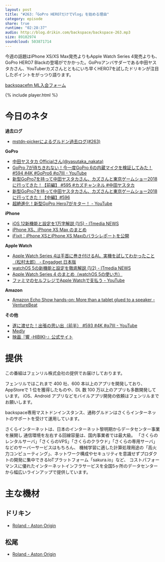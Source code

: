 ```yaml
---
layout: post
title: "#263:「GoPro HERO7だけでVlog」を始める理由"
category: episode
share: true
runtime: "02:28:37"
audio: http://blog.drikin.com/backspace/backspace-263.mp3
size: 89102974
soundcloud: 503871714
---
```


今週の話題はiPhone XS/XS Max発売よりもApple Watch Series 4発売よりも、GoPro HERO7 Blackの登場がでかかった。GoProアンバサダーである中田ヤスタカさん、YouTuberカズさんとともにいち早くHERO7を試したドリキンが注目したポイントをがっつり語ります。

[backspacefm ML入会フォーム](http://backspace.us11.list-manage.com/subscribe?u=09c933bd3997c1d16dbed156a&id=84b6529b91)

{% include player.html %}

# 今日のネタ
**過去ログ**
* [mstdn-pickerによるグルドン過去ログ(#263)](https://rbtnn.github.io/mstdn-picker/?instance=mstdn.guru&since_id=100772573826438832&max_id=100773284658856082)

**GoPro**
* [中田ヤスタカ Officialさん(@yasutaka_nakata)](https://www.instagram.com/p/Bn9ELHIBFWl/?taken-by=yasutaka_nakata)
* [GoPro 7が待ちきれない！今一度GoPro 6の内蔵マイクを検証してみた！ #594 #4K #GoPro6 #α7III - YouTube](https://www.youtube.com/watch?v=w3D6_FdXixY)
* [新型GoPro7を持って中田ヤスタカさん、カズさんと東京ゲームショー2018に行ってきた！【前編】 #595 #カズチャンネル #中田ヤスタカ](https://youtu.be/zJHaTu5gHeE)
* [新型GoPro7を持って中田ヤスタカさん、カズさんと東京ゲームショー2018に行ってきた！【中編】#596](https://youtu.be/4jklz_wYBeA)
* [超絶進化！新型GoPro Hero7がキター！ - YouTube](https://www.youtube.com/watch?v=vfUQFoNiBQk)

**iPhone**
* [iOS 12新機能と設定を1万字解説 (1/5) - ITmedia NEWS](http://www.itmedia.co.jp/news/articles/1809/18/news050.html)
* [iPhone XS、iPhone XS Max のまとめ](http://www.macotakara.jp/blog/category-59/entry-35831.html)
* [iFixit：iPhone XSとiPhone XS Maxのバラシレポートを公開](http://www.macotakara.jp/blog/iphone/entry-35835.html)

**Apple Watch**
* [Apple Watch Series 4は手首に巻き付けるAI。実機を試してわかったこと（松村太郎） - Engadget 日本版](https://japanese.engadget.com/2018/09/19/apple-watch-series-4-ai/)
* [watchOS 5の新機能と設定を徹底解説 (1/2) - ITmedia NEWS](http://www.itmedia.co.jp/news/articles/1809/18/news053.html)
* [Apple Watch Series 4 のまとめ（watchOS 5の使い方）](http://www.macotakara.jp/blog/category-59/entry-35833.html)
* [ファミマのセルフレジでApple Watchで支払う - YouTube](https://www.youtube.com/watch?v=vyyUm3DW0HU)

**Amazon**
* [Amazon Echo Show hands-on: More than a tablet glued to a speaker - VentureBeat](https://venturebeat.com/2018/09/21/amazon-echo-show-hands-on-more-than-a-tablet-glued-to-a-speaker/)

**その他**
* [遂に渡せた！出張の思い出（前半） #593 #4K #α7III - YouTube](https://www.youtube.com/watch?v=vBLgf2M8-pE)
* [Medly](https://itunes.apple.com/jp/app/medly/id940268124)
* [映画『響 -HIBIKI-』公式サイト](http://www.hibiki-the-movie.jp/index.html)

# 提供

この番組はフェンリル株式会社の提供でお届けしております。

フェンリルではこれまで 400 社、600 本以上のアプリを開発しており、AppStoreで 1 位を獲得したものや、DL 数 100 万以上のアプリも多数開発しています。
iOS、Android アプリなどモバイルアプリ開発の依頼はフェンリルまでお願いします。

backspace専用マストドンインスタンス、通称グルドンはさくらインターネットのサポートを受けて運用しています。

さくらインターネットは、日本のインターネット黎明期からデータセンター事業を展開し
通信環境を左右する回線容量は、国内事業者では最大級。
「さくらのレンタルサーバ」「さくらのVPS」「さくらのクラウド」「さくらの専用サーバ」などのサーバーサービスはもちろん、
機械学習に適した計算処理用途の「高火力コンピューティング」、ネットワーク構成やセキュリティを意識せずプロダクトの開発に集中できるIoTプラットフォーム「sakura.io」など、
コストパフォーマンスに優れたインターネットインフラサービスを全国5ヶ所のデータセンターから幅広いラインアップで提供しています。

# 主な機材

## ドリキン
* [Roland - Aston Origin](http://amzn.asia/1OwAZ0w)

## 松尾
* [Roland - Aston Origin](http://amzn.asia/1OwAZ0w)
